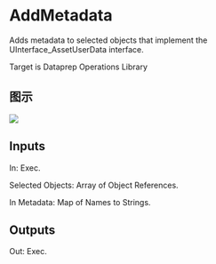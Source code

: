 # AddMetadata

Adds metadata to selected objects that implement the UInterface_AssetUserData interface.

Target is Dataprep Operations Library

## 图示

![]($-20221218-18354605.png)

## Inputs

In: Exec.

Selected Objects: Array of Object References.

In Metadata: Map of Names to Strings.  

## Outputs

Out: Exec.

